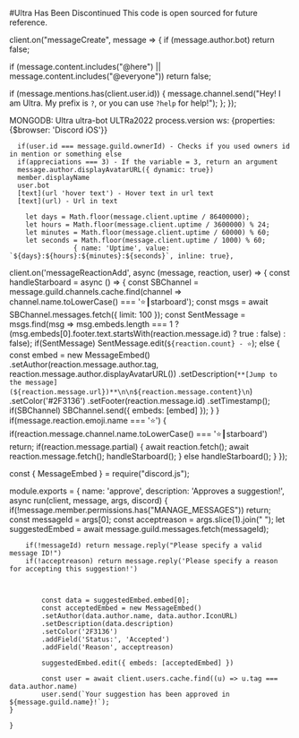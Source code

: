 #Ultra Has Been Discontinued
This code is open sourced for future reference.

client.on("messageCreate", message => {
  if (message.author.bot) return false;

  if (message.content.includes("@here") || message.content.includes("@everyone")) return false;

  if (message.mentions.has(client.user.id)) {
      message.channel.send("Hey! I am Ultra. My prefix is `?`, or you can use `?help` for help!");
  };
});


MONGODB:
Ultra
ultra-bot
ULTRa2022
process.version
ws: {properties: {$browser: 'Discord iOS'}}

      if(user.id === message.guild.ownerId) - Checks if you used owners id in mention or something else
      if(appreciations === 3) - If the variable = 3, return an argument
      message.author.displayAvatarURL({ dynamic: true})
      member.displayName
      user.bot
      [text](url 'hover text') - Hover text in url text
      [text](url) - Url in text

        let days = Math.floor(message.client.uptime / 86400000);
        let hours = Math.floor(message.client.uptime / 3600000) % 24;
        let minutes = Math.floor(message.client.uptime / 60000) % 60;
        let seconds = Math.floor(message.client.uptime / 1000) % 60;
                    { name: 'Uptime', value: `${days}:${hours}:${minutes}:${seconds}`, inline: true},

client.on('messageReactionAdd', async (message, reaction, user) => {
  const handleStarboard = async () => {
      const SBChannel = message.guild.channels.cache.find(channel => channel.name.toLowerCase() === '⭐┃starboard');
      const msgs = await SBChannel.messages.fetch({ limit: 100 });
      const SentMessage = msgs.find(msg => 
          msg.embeds.length === 1 ?
          (msg.embeds[0].footer.text.startsWith(reaction.message.id) ? true : false) : false);
      if(SentMessage) SentMessage.edit(`${reaction.count} - ⭐`);
      else {
          const embed = new MessageEmbed()
          .setAuthor(reaction.message.author.tag, reaction.message.author.displayAvatarURL())
          .setDescription(`**[Jump to the message](${reaction.message.url})**\n\n${reaction.message.content}\n`)
          .setColor('#2F3136')
          .setFooter(reaction.message.id)
          .setTimestamp();
          if(SBChannel)
          SBChannel.send({ embeds: [embed] });
      }
  }
  if(message.reaction.emoji.name === '⭐') {
      if(reaction.message.channel.name.toLowerCase() === '⭐┃starboard') return;
      if(reaction.message.partial) {
          await reaction.fetch();
          await reaction.message.fetch();
          handleStarboard();
      }
      else
      handleStarboard();
  }
});




const { MessageEmbed } = require("discord.js");

module.exports = {
    name: 'approve',
    description: 'Approves a suggestion!',
    async run(client, message, args, discord) {
        if(!message.member.permissions.has("MANAGE_MESSAGES")) return;
        const messageId = args[0];
        const acceptreason = args.slice(1).join(" ");
        let suggestedEmbed = await message.guild.messages.fetch(messageId);

        if(!messageId) return message.reply("Please specify a valid message ID!")
        if(!acceptreason) return message.reply('Please specify a reason for accepting this suggestion!')

        
            
            const data = suggestedEmbed.embed[0];
            const acceptedEmbed = new MessageEmbed()
            .setAuthor(data.author.name, data.author.IconURL)
            .setDescription(data.description)
            .setColor('2F3136')
            .addField('Status:', 'Accepted')
            .addField('Reason', acceptreason)

            suggestedEmbed.edit({ embeds: [acceptedEmbed] })

            const user = await client.users.cache.find((u) => u.tag === data.author.name)
            user.send(`Your suggestion has been approved in ${message.guild.name}!`);
    }

    }

